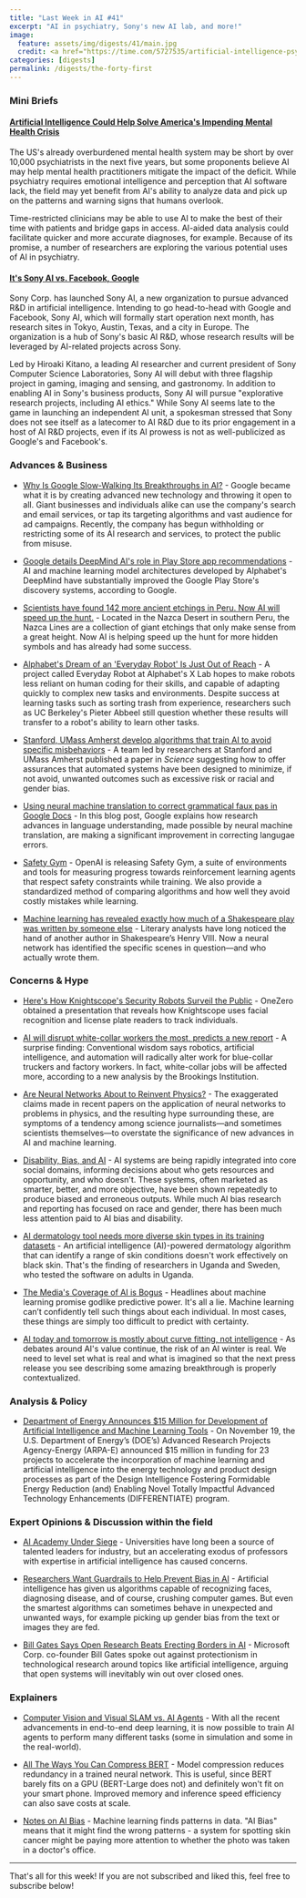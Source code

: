 ```yaml
---
title: "Last Week in AI #41"
excerpt: "AI in psychiatry, Sony's new AI lab, and more!"
image:
  feature: assets/img/digests/41/main.jpg
  credit: <a href="https://time.com/5727535/artificial-intelligence-psychiatry/"> Jamie Ducharme / TIME</a>
categories: [digests]
permalink: /digests/the-forty-first
---
```


### Mini Briefs

#### [Artificial Intelligence Could Help Solve America's Impending Mental Health Crisis](https://time.com/5727535/artificial-intelligence-psychiatry/)

The US's already overburdened mental health system may be short by over 10,000 psychiatrists in the next five years, but some proponents believe AI may help mental health practitioners mitigate the impact of the deficit. While psychiatry requires emotional intelligence and perception that AI software lack, the field may yet benefit from AI's ability to analyze data and pick up on the patterns and warning signs that humans overlook.

Time-restricted clinicians may be able to use AI to make the best of their time with patients and bridge gaps in access. AI-aided data analysis could facilitate quicker and more accurate diagnoses, for example. Because of its promise, a number of researchers are exploring the various potential uses of AI in psychiatry.

#### [It's Sony AI vs. Facebook, Google](https://www.eetimes.com/document.asp?doc_id=1335303)

Sony Corp. has launched Sony AI, a new organization to pursue advanced R&D in artificial intelligence. Intending to go head-to-head with Google and Facebook, Sony AI, which will formally start operation next month, has research sites in Tokyo, Austin, Texas, and a city in Europe. The organization is a hub of Sony's basic AI R&D, whose research results will be leveraged by AI-related projects across Sony.

Led by Hiroaki Kitano, a leading AI researcher and current president of Sony Computer Science Laboratories, Sony AI will debut with three flagship project in gaming, imaging and sensing, and gastronomy. In addition to enabling AI in Sony's business products, Sony AI will pursue "explorative research projects, including AI ethics." While Sony AI seems late to the game in launching an independent AI unit, a spokesman stressed that Sony does not see itself as a latecomer to AI R&D due to its prior engagement in a host of AI R&D projects, even if its AI prowess is not as well-publicized as Google's and Facebook's.

### Advances & Business

* [Why Is Google Slow-Walking Its Breakthroughs in AI?](https://www.wired.com/story/why-is-google-slow-walking-its-breakthroughs-in-ai/) - Google became what it is by creating advanced new technology and throwing it open to all. Giant businesses and individuals alike can use the company's search and email services, or tap its targeting algorithms and vast audience for ad campaigns. Recently, the company has begun withholding or restricting some of its AI research and services, to protect the public from misuse.

* [Google details DeepMind AI's role in Play Store app recommendations](https://venturebeat.com/2019/11/18/deepminds-ai-now-powers-google-play-store-app-recommendations/) - AI and machine learning model architectures developed by Alphabet's DeepMind have substantially improved the Google Play Store's discovery systems, according to Google.

* [Scientists have found 142 more ancient etchings in Peru. Now AI will speed up the hunt.](https://www.technologyreview.com/f/614734/scientists-have-found-142-more-ancient-etchings-in-peru-now-ai-will-help-speed-up-the-hunt/) - Located in the Nazca Desert in southern Peru, the Nazca Lines are a collection of giant etchings that only make sense from a great height. Now AI is helping speed up the hunt for more hidden symbols and has already had some success.

* [Alphabet's Dream of an 'Everyday Robot' Is Just Out of Reach](https://www.wired.com/story/alphabets-dream-everyday-robot-out-reach/) - A project called Everyday Robot at Alphabet's X Lab hopes to make robots less reliant on human coding for their skills, and capable of adapting quickly to complex new tasks and environments. Despite success at learning tasks such as sorting trash from experience, researchers such as UC Berkeley's Pieter Abbeel still question whether these results will transfer to a robot's ability to learn other tasks.

* [Stanford, UMass Amherst develop algorithms that train AI to avoid specific misbehaviors](https://news.stanford.edu/2019/11/21/stanford-helps-train-ai-not-misbehave/) - A team led by researchers at Stanford and UMass Amherst published a paper in _Science_ suggesting how to offer assurances that automated systems have been designed to minimize, if not avoid, unwanted outcomes such as excessive risk or racial and gender bias.

* [Using neural machine translation to correct grammatical faux pas in Google Docs](https://cloud.google.com/blog/products/productivity-collaboration/using-neural-machine-translation-to-correct-grammatical-in-google-docs/) - In this blog post, Google explains how research advances in language understanding, made possible by neural machine translation, are making a significant improvement in correcting langugae errors.

* [Safety Gym](https://openai.com/blog/safety-gym/) - OpenAI is releasing Safety Gym, a suite of environments and tools for measuring progress towards reinforcement learning agents that respect safety constraints while training. We also provide a standardized method of comparing algorithms and how well they avoid costly mistakes while learning.

* [Machine learning has revealed exactly how much of a Shakespeare play was written by someone else](https://www.technologyreview.com/s/614742/machine-learning-has-revealed-exactly-how-much-of-a-shakespeare-play-was-written-by-someone/) - Literary analysts have long noticed the hand of another author in Shakespeare’s Henry VIII. Now a neural network has identified the specific scenes in question—and who actually wrote them.

### Concerns & Hype

* [Here's How Knightscope's Security Robots Surveil the Public](https://onezero.medium.com/heres-how-knightscope-s-security-robots-surveil-the-public-c2c6d14ee2c2) - OneZero obtained a presentation that reveals how Knightscope uses facial recognition and license plate readers to track individuals.

* [AI will disrupt white-collar workers the most, predicts a new report](https://www.technologyreview.com/f/614739/ai-will-disrupt-white-collar-workers-the-most-predicts-a-new-report/) - A surprise finding: Conventional wisdom says robotics, artificial intelligence, and automation will radically alter work for blue-collar truckers and factory workers. In fact, white-collar jobs will be affected more, according to a new analysis by the Brookings Institution.

* [Are Neural Networks About to Reinvent Physics?](http://nautil.us/issue/78/atmospheres/are-neural-networks-about-to-reinvent-physics) - The exaggerated claims made in recent papers on the application of neural networks to problems in physics, and the resulting hype surrounding these, are symptoms of a tendency among science journalists—and sometimes scientists themselves—to overstate the significance of new advances in AI and machine learning.

* [Disability, Bias, and AI](https://medium.com/@AINowInstitute/disability-bias-and-ai-4434dc7065f0) - AI systems are being rapidly integrated into core social domains, informing decisions about who gets resources and opportunity, and who doesn't. These systems, often marketed as smarter, better, and more objective, have been shown repeatedly to produce biased and erroneous outputs. While much AI bias research and reporting has focused on race and gender, there has been much less attention paid to AI bias and disability.

* [AI dermatology tool needs more diverse skin types in its training datasets](https://physicsworld.com/a/ai-dermatology-tool-needs-more-diverse-skin-types-in-its-training-datasets/) - An artificial intelligence (AI)-powered dermatology algorithm that can identify a range of skin conditions doesn't work effectively on black skin. That's the finding of researchers in Uganda and Sweden, who tested the software on adults in Uganda.

* [The Media's Coverage of AI is Bogus](https://blogs.scientificamerican.com/observations/the-medias-coverage-of-ai-is-bogus/) - Headlines about machine learning promise godlike predictive power. It's all a lie. Machine learning can’t confidently tell such things about each individual. In most cases, these things are simply too difficult to predict with certainty.

* [AI today and tomorrow is mostly about curve fitting, not intelligence](https://diginomica.com/ai-curve-fitting-not-intelligence) - As debates around AI's value continue, the risk of an AI winter is real. We need to level set what is real and what is imagined so that the next press release you see describing some amazing breakthrough is properly contextualized.

### Analysis & Policy

* [Department of Energy Announces $15 Million for Development of Artificial Intelligence and Machine Learning Tools](https://www.energy.gov/articles/department-energy-announces-15-million-development-artificial-intelligence-and-machine) - On November 19, the U.S. Department of Energy’s (DOE’s) Advanced Research Projects Agency-Energy (ARPA-E) announced $15 million in funding for 23 projects to accelerate the incorporation of machine learning and artificial intelligence into the energy technology and product design processes as part of the Design Intelligence Fostering Formidable Energy Reduction (and) Enabling Novel Totally Impactful Advanced Technology Enhancements (DIFFERENTIATE) program.

### Expert Opinions & Discussion within the field

* [AI Academy Under Siege](https://www.insidehighered.com/views/2019/11/20/how-stop-brain-drain-artificial-intelligence-experts-out-academia-opinion) - Universities have long been a source of talented leaders for industry, but an accelerating exodus of professors with expertise in artificial intelligence has caused concerns.

* [Researchers Want Guardrails to Help Prevent Bias in AI](https://www.wired.com/story/researchers-guardrails-prevent-bias-ai/) - Artificial intelligence has given us algorithms capable of recognizing faces, diagnosing disease, and of course, crushing computer games. But even the smartest algorithms can sometimes behave in unexpected and unwanted ways, for example picking up gender bias from the text or images they are fed.

* [Bill Gates Says Open Research Beats Erecting Borders in AI](https://www.bloomberg.com/news/articles/2019-11-21/bill-gates-you-can-t-nationalize-ai-research-open-systems-win) - Microsoft Corp. co-founder Bill Gates spoke out against protectionism in technological research around topics like artificial intelligence, arguing that open systems will inevitably win out over closed ones.

### Explainers

* [Computer Vision and Visual SLAM vs. AI Agents](http://www.computervisionblog.com/2019/11/computer-vision-and-visual-slam-vs-ai.html) - With all the recent advancements in end-to-end deep learning, it is now possible to train AI agents to perform many different tasks (some in simulation and some in the real-world).

* [All The Ways You Can Compress BERT](http://mitchgordon.me/machine/learning/2019/11/18/all-the-ways-to-compress-BERT.html) - Model compression reduces redundancy in a trained neural network. This is useful, since BERT barely fits on a GPU (BERT-Large does not) and definitely won't fit on your smart phone. Improved memory and inference speed efficiency can also save costs at scale.

* [Notes on AI Bias](https://www.ben-evans.com/benedictevans/2019/4/15/notes-on-ai-bias) - Machine learning finds patterns in data. "AI Bias" means that it might find the wrong patterns - a system for spotting skin cancer might be paying more attention to whether the photo was taken in a doctor's office.


<hr>

That's all for this week! If you are not subscribed and liked this, feel free to subscribe below!
